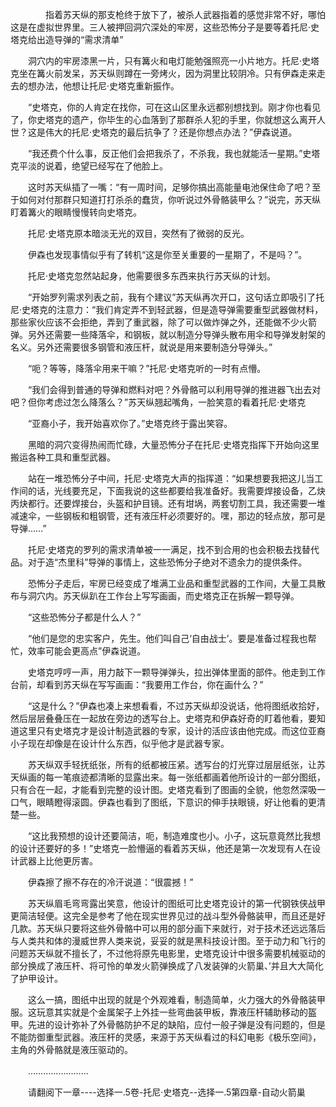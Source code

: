 <div class="read-content j_readContent" id="">
                <p>　　　　指着苏天纵的那支枪终于放下了，被杀人武器指着的感觉非常不好，哪怕这是在虚拟世界里。三人被押回洞穴深处的牢房，这些恐怖分子是要等着托尼·史塔克给出造导弹的“需求清单”<p>　　洞穴内的牢房漆黑一片，只有篝火和电灯能勉强照亮一小片地方。托尼·史塔克坐在篝火前发呆，苏天纵则蹲在一旁烤火，因为洞里比较阴冷。只有伊森走来走去的想办法，他想让托尼·史塔克重新振作。<p>　　“史塔克，你的人肯定在找你，可在这山区里永远都别想找到。刚才你也看见了，你史塔克的遗产，你毕生的心血落到了那群杀人犯的手里，你就想这么离开人世？这是伟大的托尼·史塔克的最后抗争了？还是你想点办法？”伊森说道。<p>　　“我还费个什么事，反正他们会把我杀了，不杀我，我也就能活一星期。”史塔克平淡的说着，绝望已经写在了他脸上。<p>　　这时苏天纵插了一嘴：“有一周时间，足够你搞出高能量电池保住命了吧？至于如何对付那群只知道打打杀杀的蠢货，你听说过外骨骼装甲么？”说完，苏天纵盯着篝火的眼睛慢慢转向史塔克。<p>　　托尼·史塔克原本暗淡无光的双目，突然有了微弱的反光。<p>　　伊森也发现事情似乎有了转机“这是你至关重要的一星期了，不是吗？”。<p>　　托尼·史塔克忽然站起身，他需要很多东西来执行苏天纵的计划。<p>　　“开始罗列需求列表之前，我有个建议”苏天纵再次开口，这句话立即吸引了托尼·史塔克的注意力：“我们肯定弄不到轻武器，但是造导弹需要重型武器做材料，那些家伙应该不会拒绝，弄到了重武器，除了可以做炸弹之外，还能做不少火箭弹。另外还需要一些降落伞，和钢板，就以制造分导弹头散布用伞和导弹发射架的名义。另外还需要很多钢管和液压杆，就说是用来要制造分导弹头。”<p>　　“呃？等等，降落伞用来干嘛？”托尼·史塔克听的一时有点懵。<p>　　“我们会得到普通的导弹和燃料对吧？外骨骼可以利用导弹的推进器飞出去对吧？但你考虑过怎么降落么？”苏天纵翘起嘴角，一脸笑意的看着托尼·史塔克<p>　　“亚裔小子，我开始喜欢你了。”史塔克终于露出笑容。<p>　　黑暗的洞穴变得热闹而忙碌，大量恐怖分子在托尼·史塔克指挥下开始向这里搬运各种工具和重型武器。<p>　　站在一堆恐怖分子中间，托尼·史塔克大声的指挥道：“如果想要我把这儿当工作间的话，光线要充足，下面我说的这些都要给我准备好。我需要焊接设备，乙炔丙炔都行。还要焊接台，头盔和护目镜。还有坩埚，两套切割工具，我还需要一堆减速伞，一些钢板和粗钢管，还有液压杆必须要好的。嘿，那边的轻点放，那可是导弹……”<p>　　托尼·史塔克的罗列的需求清单被一一满足，找不到合用的也会积极去找替代品。对于造“杰里科”导弹的事情上，这些恐怖分子绝对不遗余力的提供条件。<p>　　恐怖分子走后，牢房已经变成了堆满工业品和重型武器的工作间，大量工具散布与洞穴内。苏天纵趴在工作台上写写画画，而史塔克正在拆解一颗导弹。<p>　　“这些恐怖分子都是什么人？”<p>　　“他们是您的忠实客户，先生。他们叫自己‘自由战士’。要是准备过程我也帮忙，效率可能会更高点”伊森说道。<p>　　史塔克哼哼一声，用力敲下一颗导弹弹头，拉出弹体里面的部件。他走到工作台前，却看到苏天纵在写写画画：“我要用工作台，你在画什么？”<p>　　“这是什么？”伊森也凑上来想看看，不过苏天纵却没说话，他将图纸收拾好，然后层层叠叠压在一起放在旁边的透写台上。史塔克和伊森好奇的盯着他看，要知道这里只有史塔克才是设计制造武器的专家，设计的活应该由他完成。而这位亚裔小子现在却像是在设计什么东西，似乎他才是武器专家。<p>　　苏天纵双手轻抚纸张，所有的纸都被压紧。透写台的灯光穿过层层纸张，让苏天纵画的每一笔痕迹都清晰的显露出来。每一张纸都画着他所设计的一部分图纸，只有合在一起，才能看到完整的设计图。史塔克看到了图画的全貌，他忽然深吸一口气，眼睛瞪得滚圆。伊森也看到了图纸，下意识的伸手扶眼镜，好让他看的更清楚一些。<p>　　“这比我预想的设计还要简洁，呃，制造难度也小。小子，这玩意竟然比我想的设计还要好的多！”史塔克一脸懵逼的看着苏天纵，他还是第一次发现有人在设计武器上比他更厉害。<p>　　伊森擦了擦不存在的冷汗说道：“很震撼！”<p>　　苏天纵眉毛弯弯露出笑意，他设计的图纸可比史塔克设计的第一代钢铁侠战甲更简洁轻便。这完全是参考了他在现实世界见过的战斗型外骨骼装甲，而且还是好几款。苏天纵只要将这些外骨骼中可以用的部分画下来就行，对于技术还远远落后与人类共和体的漫威世界人类来说，妥妥的就是黑科技设计图。至于动力和飞行的问题苏天纵就不擅长了，不过他将原先电影里，史塔克设计中很多需要机械驱动的部分换成了液压杆、将可怜的单发火箭弹换成了八发装弹的火箭巢、’并且大大简化了护甲设计。<p>　　这么一搞，图纸中出现的就是个外观难看，制造简单，火力强大的外骨骼装甲服。这玩意其实就是个金属架子上外挂一些弯曲装甲板，靠液压杆辅助移动的盔甲。先进的设计弥补了外骨骼防护不足的缺陷，应付一般子弹是没有问题的，但是不能防御重型武器。液压杆的灵感，来源于苏天纵看过的科幻电影《极乐空间》，主角的外骨骼就是液压驱动的。<p>　　……………………<p>　　请翻阅下一章----选择一.5卷-托尼·史塔克--选择一.5第四章-自动火箭巢<p> 
            </div>